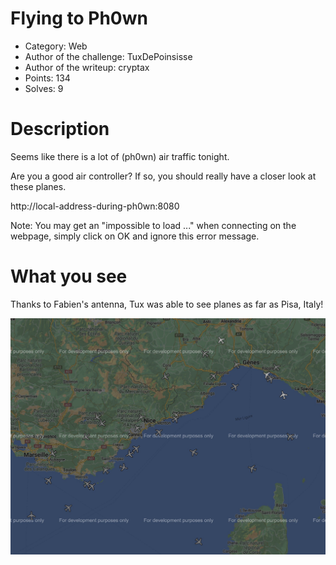 # Flying to Ph0wn

- Category: Web
- Author of the challenge: TuxDePoinsisse
- Author of the writeup: cryptax
- Points: 134
- Solves: 9

# Description

Seems like there is a lot of (ph0wn) air traffic tonight.

Are you a good air controller? If so, you should really have a closer look at these planes.

http://local-address-during-ph0wn:8080 

Note: You may get an "impossible to load ..." when connecting on the webpage, simply click on OK and ignore this error message.

# What you see

Thanks to Fabien's antenna, Tux was able to see planes as far as Pisa, Italy!

![Screenshot of the web page during Ph0wn CTF](./flying-to-ph0wn.jpeg)


